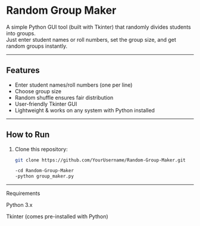 # Random Group Maker

A simple Python GUI tool (built with Tkinter) that randomly divides students into groups.  
Just enter student names or roll numbers, set the group size, and get random groups instantly.  

---

## Features
- Enter student names/roll numbers (one per line)
- Choose group size
- Random shuffle ensures fair distribution
- User-friendly Tkinter GUI
- Lightweight & works on any system with Python installed

---

##  How to Run
1. Clone this repository:
   ```bash
   git clone https://github.com/YourUsername/Random-Group-Maker.git
   
   -cd Random-Group-Maker
   -python group_maker.py
---

Requirements

Python 3.x

Tkinter (comes pre-installed with Python)

